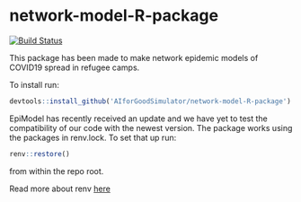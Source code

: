 # network-model-R-package

[![Build Status](https://www.travis-ci.org/AIforGoodSimulator/network-model-R-package.svg?branch=master)](https://www.travis-ci.org/AIforGoodSimulator/network-model-R-package)

This package has been made to make network epidemic models of COVID19 spread in refugee camps.

To install run:
```R
devtools::install_github('AIforGoodSimulator/network-model-R-package')
```

EpiModel has recently received an update and we have yet to test
the compatibility of our code with the newest version. The package works
using the packages in renv.lock. To set that up run:
```R
renv::restore()
```
from within the repo root.

Read more about renv [here](https://rstudio.github.io/renv/)
